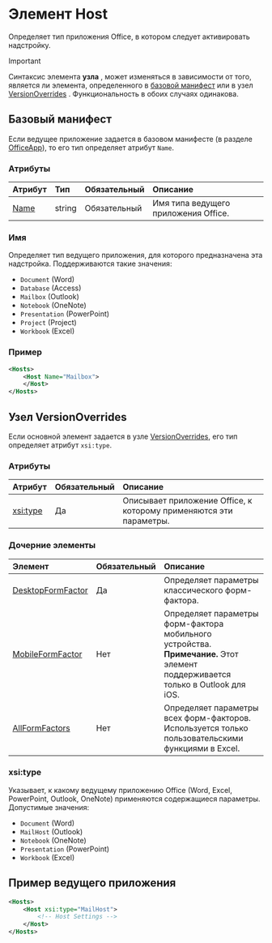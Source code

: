 # <a name="host-element"></a>Элемент Host

Определяет тип приложения Office, в котором следует активировать надстройку.

> [!IMPORTANT] 
> Синтаксис элемента **узла** , может изменяться в зависимости от того, является ли элемента, определенного в [базовой манифест](#basic-manifest) или в узел [VersionOverrides](#versionoverrides-node) . Функциональность в обоих случаях одинакова.  

## <a name="basic-manifest"></a>Базовый манифест

Если ведущее приложение задается в базовом манифесте (в разделе [OfficeApp](officeapp.md)), то его тип определяет атрибут `Name`.   

### <a name="attributes"></a>Атрибуты

| Атрибут     | Тип   | Обязательный | Описание                                      |
|:--------------|:-------|:---------|:-------------------------------------------------|
| [Name](#name) | string | Обязательный | Имя типа ведущего приложения Office. |

### <a name="name"></a>Имя
Определяет тип ведущего приложения, для которого предназначена эта надстройка. Поддерживаются такие значения:

- `Document` (Word)
- `Database` (Access)
- `Mailbox` (Outlook)
- `Notebook` (OneNote)
- `Presentation` (PowerPoint)
- `Project` (Project)
- `Workbook` (Excel)

### <a name="example"></a>Пример
```xml
<Hosts>
    <Host Name="Mailbox">
    </Host>
</Hosts>
```

## <a name="versionoverrides-node"></a>Узел VersionOverrides
Если основной элемент задается в узле [VersionOverrides](versionoverrides.md), его тип определяет атрибут `xsi:type`. 

### <a name="attributes"></a>Атрибуты

|  Атрибут  |  Обязательный  |  Описание  |
|:-----|:-----|:-----|
|  [xsi:type](#xsitype)  |  Да  | Описывает приложение Office, к которому применяются эти параметры.|

### <a name="child-elements"></a>Дочерние элементы

|  Элемент |  Обязательный  |  Описание  |
|:-----|:-----|:-----|
|  [DesktopFormFactor](desktopformfactor.md)    |  Да   |  Определяет параметры классического форм-фактора. |
|  [MobileFormFactor](mobileformfactor.md)    |  Нет   |  Определяет параметры форм-фактора мобильного устройства. **Примечание.** Этот элемент поддерживается только в Outlook для iOS. |
|  [AllFormFactors](allformfactors.md)    |  Нет   |  Определяет параметры всех форм-факторов. Используется только пользовательскими функциями в Excel. |

### <a name="xsitype"></a>xsi:type

Указывает, к какому ведущему приложению Office (Word, Excel, PowerPoint, Outlook, OneNote) применяются содержащиеся параметры. Допустимые значения:

- `Document` (Word)
- `MailHost` (Outlook)    
- `Notebook` (OneNote)
- `Presentation` (PowerPoint)
- `Workbook` (Excel)

## <a name="host-example"></a>Пример ведущего приложения 
```xml
<Hosts>
    <Host xsi:type="MailHost">
        <!-- Host Settings -->
    </Host>
</Hosts>
```
